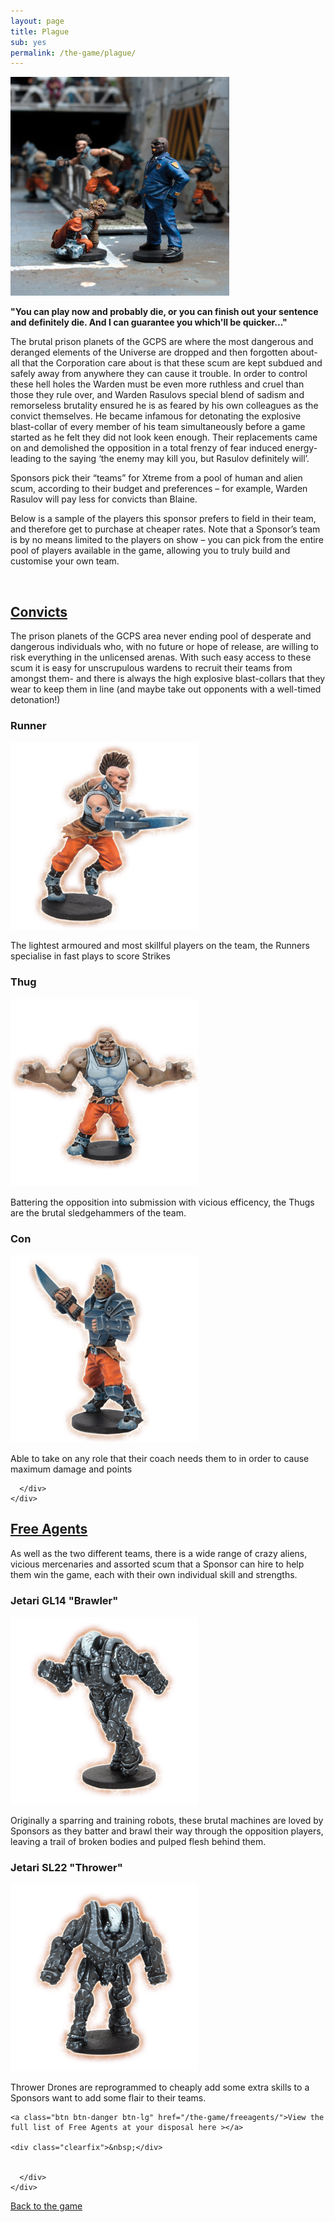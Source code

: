 ```yaml
---
layout: page
title: Plague
sub: yes
permalink: /the-game/plague/
---
```


<!-- for each faction -->

<img class="img-thumbnail img-responsive pull-right" src="/img/xtreme-promo-image-11.jpg" />

<strong>"You can play now and probably die, or you can finish out your sentence and definitely die. And I can guarantee you which'll be quicker..."</strong>

The brutal prison planets of the GCPS are where the most dangerous and deranged elements of the Universe are dropped and then forgotten about- all that the Corporation care about is that these scum are kept subdued and safely away from anywhere they can cause it trouble. In order to control these hell holes the Warden must be even more ruthless and cruel than those they rule over, and Warden Rasulovs special blend of sadism and remorseless brutality ensured he is as feared by his own colleagues as the convict themselves. He became infamous for detonating the explosive blast-collar of every member of his team simultaneously before a game started as he felt they did not look keen enough. Their replacements came on and demolished the opposition in a total frenzy of fear induced energy- leading to the saying ‘the enemy may kill you, but Rasulov definitely will’. 

Sponsors pick their “teams” for Xtreme from a pool of human and alien scum, according to their budget and preferences – for example, Warden Rasulov will pay less for convicts than Blaine.

Below is a sample of the players this sponsor prefers to field in their team, and therefore get to purchase at cheaper rates. Note that a Sponsor’s team is by no means limited to the players on show – you can pick from the entire pool of players available in the game, allowing you to truly build and customise your own team.

<div class="clearfix">&nbsp;</div>

<div class="panel-group" id="accordion" role="tablist" aria-multiselectable="true">
  <div class="panel panel-default">
    <div class="panel-heading" role="tab" id="headingOne">
      <h2 class="panel-title">
	<a data-toggle="collapse" data-parent="#accordion" href="#collapseOne" aria-expanded="true" aria-controls="collapseOne">
	  Convicts
	</a>
      </h2>
    </div>
    <div id="collapseOne" class="panel-collapse collapse" role="tabpanel" aria-labelledby="headingOne">
      <div class="panel-body">

<!-- for each faction -->

The prison planets of the GCPS area never ending pool of desperate and dangerous individuals who, with no future or hope of release, are willing to risk everything in the unlicensed arenas. With such easy access to these scum it is easy for unscrupulous wardens to recruit their teams from amongst them- and there is always the high explosive blast-collars that they wear to keep them in line (and maybe take out opponents with a well-timed detonation!)

<!-- Content Row -->
<div class="row">
<div class="col-md-4">
<h3>Runner</h3>
<img src="/img/convict-striker-a.png" class="pull-left img-responsive " /></a>
<p>The lightest armoured and most skillful players on the team, the Runners specialise in fast plays to score Strikes</p>
</div>
<!-- /.col-md-4 -->
 <div class="col-md-4">
<h3>Thug</h3>
<img src="/img/Grogan.png" class="pull-left img-responsive " /></a>
<p>Battering the opposition into submission with vicious efficency, the Thugs are the brutal sledgehammers of the team.</p>
</div>
<!-- /.col-md-4 -->
 <div class="col-md-4">
<h3>Con</h3>
<img src="/img/convict-jack-2-c.png" class="pull-left img-responsive " /></a>
<p>Able to take on any role that their coach needs them to in order to cause maximum damage and points</p>
</div>
<!-- /.col-md-4 -->
</div>
<!-- /.row -->

      </div>
    </div>
  </div>
  <div class="panel panel-default">
    <div class="panel-heading" role="tab" id="headingTwo">
      <h2 class="panel-title">
        <a class="collapsed" data-toggle="collapse" data-parent="#accordion" href="#collapseTwo" aria-expanded="false" aria-controls="collapseTwo">
          Free Agents
        </a>
      </h2>
    </div>
    <div id="collapseTwo" class="panel-collapse collapse" role="tabpanel" aria-labelledby="headingTwo">
      <div class="panel-body">

As well as the two different teams, there is a wide range of crazy aliens, vicious mercenaries and assorted scum that a Sponsor can hire to help them win the game, each with their own individual skill and strengths.

<!-- Content Row -->
<div class="row">
<div class="col-md-4">
<h3>Jetari GL14 "Brawler"</h3>
<img src="/img/jetari-a-free-agent.png" class="pull-left img-responsive " /></a>
<p>Originally a sparring and training robots, these brutal machines are loved by Sponsors as they batter and brawl their way through the opposition players, leaving a trail of broken bodies and pulped flesh behind them.</p>
</div>
<!-- /.col-md-4 -->
 <div class="col-md-4">
<h3>Jetari SL22 "Thrower"</h3>
<img src="/img/jetari-b-free-agent.png" class="pull-left img-responsive " /></a>
<p>Thrower Drones are reprogrammed to cheaply add some extra skills to a Sponsors want to add some flair to their teams.</p>
</div>
<!-- /.col-md-4 -->
</div>
<!-- /.row -->

	<a class="btn btn-danger btn-lg" href="/the-game/freeagents/">View the full list of Free Agents at your disposal here ></a>

	<div class="clearfix">&nbsp;</div>


      </div>
    </div>
  </div>
</div>

<p><a href="http://dreadballxtremethegame.com/the-game/" class="btn btn-danger">Back to the game</a></p>
